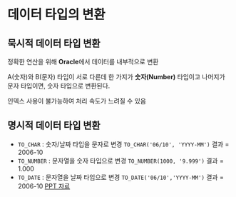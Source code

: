 # 데이터 타입의 변환
## 묵시적 데이터 타입 변환
정확한 연산을 위해 **Oracle**에서 데이터를 내부적으로 변환

A(숫자)와 B(문자) 타입이 서로 다른데 한 가지가 **숫자(Number)** 타입이고 나머지가 문자 타입이면, 숫자 타입으로 변환된다.

인덱스 사용이 불가능하여 처리 속도가 느려질 수 있음

## 명시적 데이터 타입 변환
- `TO_CHAR` : 숫자/날짜 타입을 문자로 변경 `TO_CHAR('06/10', 'YYYY-MM')` 결과 = 2006-10
- `TO_NUMBER` : 문자열을 숫자 타입으로 변경 `TO_NUMBER(1000, '9.999')` 결과 = 1.000
- `TO_DATE` : 문자열을 날짜 타입으로 변경 `TO_DATE('06/10','YYYY-MM')` 결과 = 2006-10
[PPT 자료](2페이지)

